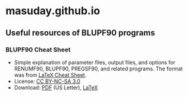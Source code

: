# masuday.github.io

## Useful resources of BLUPF90 programs

### BLUPF90 Cheat Sheet

* Simple explanation of parameter files, output files, and options for RENUMF90, BLUPF90, PREGSF90, and related programs. The format was from [LaTeX Cheat Sheet](https://wch.github.io/latexsheet/).
* License: [CC BY-NC-SA 3.0](https://creativecommons.org/licenses/by-nc-sa/3.0/)
* Download: [PDF](https://github.com/masuday/masuday.github.io/blob/master/blupsheet.pdf) (US Letter), [LaTeX](https://github.com/masuday/masuday.github.io/blob/master/blupsheet.tex)
